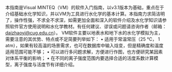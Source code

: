 本指南是Visual MINTEQ（VM）的软件入门指南，以v3.1版本为基础，重点在于介绍基础水化学知识，并以VM为工具进行水化学的基本计算。本指南力求简洁明了，操作性强，不求全不求深，如需更加全面和深入的软件介绍及水化学知识请参照软件官方使用说明和水化学教材。有任何建议、谬误或问题请咨询作者（邮箱：daizhaoyi@cug.edu.cn）。
VM软件主要以地表水和地下水的水化学模拟为主，需要注意的其优势、特点或不足简要列举如下：
•	适用于常温常压（25 ℃， 1 atm），如果有较高温的场景需求，也可在数据库中输入焓变，但是精确度和温度适用范围可能不够；
•	可以进行多问题求解，方便进行作图，也方便研究某因素对体系平衡的影响；
•	在不同的离子强度范围内要选择合适的活度系数计算模型，离子强度与活度节有详细介绍。
